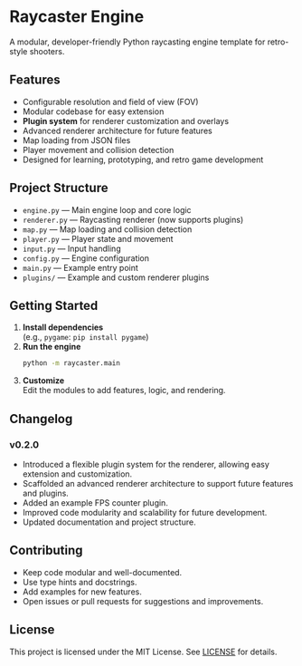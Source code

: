 # Raycaster Engine

A modular, developer-friendly Python raycasting engine template for retro-style shooters.

## Features

- Configurable resolution and field of view (FOV)
- Modular codebase for easy extension
- **Plugin system** for renderer customization and overlays
- Advanced renderer architecture for future features
- Map loading from JSON files
- Player movement and collision detection
- Designed for learning, prototyping, and retro game development

## Project Structure

- `engine.py` — Main engine loop and core logic
- `renderer.py` — Raycasting renderer (now supports plugins)
- `map.py` — Map loading and collision detection
- `player.py` — Player state and movement
- `input.py` — Input handling
- `config.py` — Engine configuration
- `main.py` — Example entry point
- `plugins/` — Example and custom renderer plugins

## Getting Started

1. **Install dependencies**  
   (e.g., `pygame`: `pip install pygame`)
2. **Run the engine**  
   ```sh
   python -m raycaster.main
   ```
3. **Customize**  
   Edit the modules to add features, logic, and rendering.

## Changelog

### v0.2.0

- Introduced a flexible plugin system for the renderer, allowing easy extension and customization.
- Scaffolded an advanced renderer architecture to support future features and plugins.
- Added an example FPS counter plugin.
- Improved code modularity and scalability for future development.
- Updated documentation and project structure.

## Contributing

- Keep code modular and well-documented.
- Use type hints and docstrings.
- Add examples for new features.
- Open issues or pull requests for suggestions and improvements.

## License

This project is licensed under the MIT License. See [LICENSE](../LICENSE) for details.
